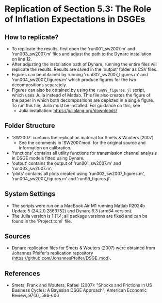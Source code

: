 # Replication of Section 5.3: The Role of Inflation Expectations in DSGEs
## How to replicate? 
- To replicate the results, first open the 'run001_sw2007.m' and 'run003_sw2007.m' files and adjust the path to the Dynare installation on line 12. 
- After adjusting the installation path of Dynare, running the entire files
  will replicate the results. Results are saved in the 'output' folder as 
  CSV files. 
- Figures can be obtained by running 'run002_sw2007_figures.m' and 'run004_sw2007_figures.m' which produce figures for the two decompositions separately. 
- Figures can also be obtained by using the `run99_figures.jl` script, which uses Julia instead of Matlab. This file also creates the figure of the paper in which both decompositions are depicted in a single figure. To run this file, Julia must be installed. For guidance on this, see 
  - Julia installation: https://julialang.org/downloads/

## Folder Structure
- 'SW2007' contains the replication material for Smets & Wouters (2007)
    - See the comments in 'SW2007.mod' for the original source and information 
      on calibration.
- 'functions' contains all utility functions for transmission channel 
  analysis in DSGE models fitted using Dynare.
- 'output' contains the output of 'run001_sw2007.m' and 'run003_sw2007.m'.
- 'plots' contains all plots created using 'run002_sw2007_figures.m', 'run004_sw2007_figures.m' and 'run99_figures.jl'.

## System Settings 
- The scripts were run on a MacBook Air M1 running Matlab R2024b 
  Update 5 (24.2.0.2863752) and Dynare 6.3 (arm64 version).
- The Julia version is 1.11.4; all package versions are fixed and can be found in the 'Project.toml' file. 
## Sources
- Dynare replication files for Smets & Wouters (2007) were obtained from Johannes Pfeifer's replication repository (https://github.com/JohannesPfeifer/DSGE_mod). 

## References
- Smets, Frank and Wouters, Rafael (2007): "Shocks and Frictions in US Business Cycles: A Bayesian DSGE Approach", American Economic Review, 97(3), 586-606
